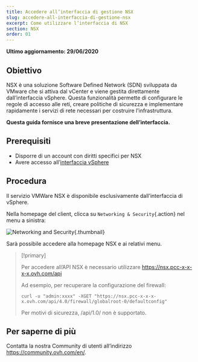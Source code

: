 ```yaml
---
title: Accedere all’interfaccia di gestione NSX
slug: accedere-all-interfaccia-di-gestione-nsx
excerpt: Come utilizzare l’interfaccia di NSX
section: NSX
order: 01
---
```


**Ultimo aggiornamento: 29/06/2020**

## Obiettivo

NSX è una soluzione Software Defined Network (SDN) sviluppata da VMware che si attiva dal vCenter e viene gestita direttamente dall’interfaccia vSphere. Questa funzionalità permette di configurare le regole di accesso alle reti, creare politiche di sicurezza e implementare rapidamente i servizi di rete necessari per costruire l’infrastruttura.

**Questa guida fornisce una breve presentazione dell’interfaccia.**

## Prerequisiti

- Disporre di un account con diritti specifici per NSX
- Avere accesso all’[interfaccia vSphere](../connessione-interfaccia-vsphere/)

## Procedura

Il servizio VMWare NSX è disponibile esclusivamente dall’interfaccia di vSphere.

Nella homepage del client, clicca su `Networking & Security`{.action} nel menu a sinistra:

![Networking and Security](images/nsx01.png){.thumbnail}

Sarà possibile accedere alla homepage NSX e ai relativi menu.


> [!primary]
>
> Per accedere all’API NSX è necessario utilizzare https://nsx.pcc-x-x-x-x.ovh.com/api
>
> Ad esempio, per recuperare la configurazione del firewall: 
>
> ```
> curl -u "admin:xxxx" -XGET "https://nsx.pcc-x-x-x-x.ovh.com/api/4.0/firewall/globalroot-0/defaultconfig"
> ```
>
> Per motivi di sicurezza, /api/1.0/ non è supportato.
> 


## Per saperne di più

Contatta la nostra Community di utenti all’indirizzo <https://community.ovh.com/en/>.
